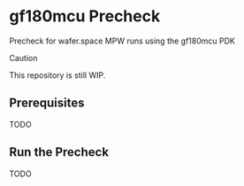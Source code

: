# gf180mcu Precheck

Precheck for wafer.space MPW runs using the gf180mcu PDK

> [!CAUTION]
> This repository is still WIP.

## Prerequisites

TODO

## Run the Precheck

TODO
